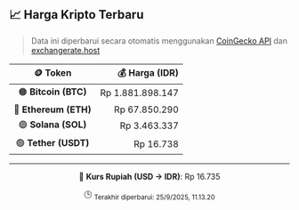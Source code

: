 

<!-- HARGA_KRIPTO -->
## 📈 Harga Kripto Terbaru

> Data ini diperbarui secara otomatis menggunakan [CoinGecko API](https://www.coingecko.com/) dan [exchangerate.host](https://exchangerate.host/)

<div align="center">

| 🪙 Token | 💰 Harga (IDR) |
|:------:|---------------:|
| 🟠 **Bitcoin (BTC)**   | Rp 1.881.898.147 |
| 🔵 **Ethereum (ETH)**  | Rp 67.850.290 |
| 🟣 **Solana (SOL)**    | Rp 3.463.337 |
| 🟢 **Tether (USDT)**   | Rp 16.738 |

---

💱 **Kurs Rupiah (USD → IDR)**: Rp 16.735

🕒 <sub>Terakhir diperbarui: 25/9/2025, 11.13.20</sub>

</div>
<!-- /HARGA_KRIPTO -->